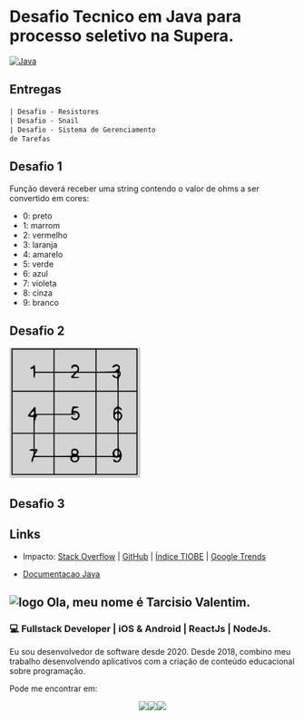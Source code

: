 # Desafio Tecnico em Java para processo seletivo na Supera.

[![Java](https://img.shields.io/badge/Java-Spring-blue?style=for-the-badge&logo=java&logoColor=white&labelColor=101010)](https://developer.mozilla.org/es/docs/Web/JavaScript) 

## Entregas

```
| Desafio - Resistores
| Desafio - Snail
| Desafio - Sistema de Gerenciamento
de Tarefas
```

## Desafio 1 

Função deverá receber uma string contendo o valor de ohms a ser convertido em cores:

- 0: preto
- 1: marrom
- 2: vermelho
- 3: laranja
- 4: amarelo
- 5: verde
- 6: azul
- 7: violeta
- 8: cinza
- 9: branco

## Desafio 2

![desafio snail](image.png)

## Desafio 3



## Links

* Impacto: [Stack Overflow](https://survey.stackoverflow.co/2023/#most-popular-technologies-language) | [GitHub](https://github.blog/2023-11-08-the-state-of-open-source-and-ai/) | [Índice TIOBE](https://www.tiobe.com/tiobe-index/) | [Google Trends](https://trends.google.es/trends/explore?cat=5&date=today%205-y&q=%2Fm%2F02p97,%2Fm%2F05z1_,%2Fm%2F07sbkfb&hl=es)

* [Documentacao Java](https://docs.oracle.com/en/java/javase/22/docs/api/index.html)


## ![logo](https://github.com/devtvas/devtvas/blob/main/assets/logo_profile.png?raw=true) Ola, meu nome é Tarcisio Valentim.
### 💻 Fullstack Developer | iOS & Android | ReactJs | NodeJs.


Eu sou desenvolvedor de software desde 2020. Desde 2018, combino meu trabalho desenvolvendo aplicativos com a criação de conteúdo educacional sobre programação.

Pode me encontrar em:


<div style="display: flex; justify-content: center;">

<a class="social" href="mailto:tarcisio.word@gmail.com" alt="Gmail" >
  <img src="https://img.shields.io/badge/-Gmail-FF0000?style=&labelColor=FF0000&logo=gmail&logoColor=white&link=LINK-DO-SEU-EMAIL" />
</a>

<a class="social" href="https://www.linkedin.com/in/devtvas/" alt="Linkedin" >
  <img src="https://img.shields.io/badge/-Linkedin-0e76a8?style=&logo=Linkedin&logoColor=white&link=LINK-DO-SEU-LINKEDIN" />
</a>

<a class="social" href="https://api.whatsapp.com/send?phone=5562998025403" alt="WhatsApp" >
  <img src="https://img.shields.io/badge/-WhatsApp-25d366?style=&labelColor=25d366&logo=whatsapp&logoColor=white&link=API-DO-SEU-WHATSAPP"/>
</a>

</div>

